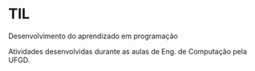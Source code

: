 # TIL
 Desenvolvimento do aprendizado em programação

Atividades desenvolvidas durante as aulas de Eng. de Computação pela UFGD. 
